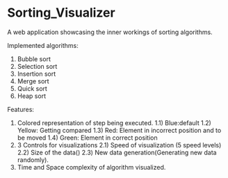 # Sorting_Visualizer

A web application showcasing the inner workings of sorting algorithms.

Implemented algorithms:
1) Bubble sort
2) Selection sort
3) Insertion sort
4) Merge sort
5) Quick sort
6) Heap sort

Features:
1) Colored representation of step being executed.
  1.1) Blue:default
  1.2) Yellow: Getting compared
  1.3) Red: Element in incorrect position and to be moved
  1.4) Green: Element in correct position
2) 3 Controls for visualizations
  2.1) Speed of visualization (5 speed levels)
  2.2) Size of the data()
  2.3) New data generation(Generating new data randomly).
4) Time and Space complexity of algorithm visualized.


